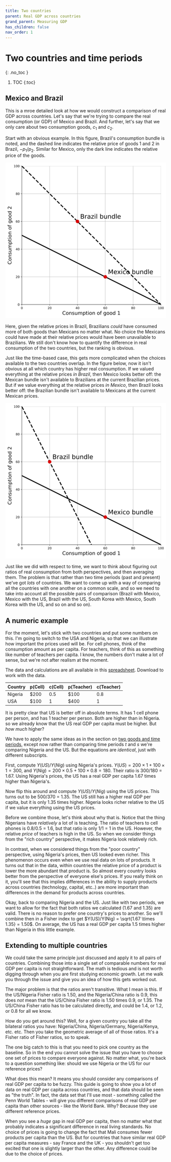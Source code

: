 ```yaml
---
title: Two countries
parent: Real GDP across countries
grand_parent: Measuring GDP
has_children: false
nav_order: 1
---
```



# Two countries and time periods
{: .no_toc }

1. TOC 
{:toc}

## Mexico and Brazil
This is a mroe detailed look at how we would construct a comparison of real GDP across countries. Let's say that we're trying to compare the real consumption (or GDP) of Mexico and Brazil. And further, let's say that we only care about two consumption goods, $c_1$ and $c_2$. 

Start with an obvious example. In this figure, Brazil's consumption bundle is noted, and the dashed line indicates the relative price of goods 1 and 2 in Brazil, $-p_1/p_2$. Similar for Mexico, only the dark line indicates the relative price of the goods. 

![Obvious advantage](fig-xcountry-gdp-obvious.png)

Here, given the relative prices in Brazil, Brazilians *could* have consumed more of both goods than Mexicans no matter what. No choice the Mexicans could have made at their relative prices would have been unavailable to Brazilians. We still don't know how to quantify the difference in real consumption of the two countries, but the ranking is obvious. 

Just like the time-based case, this gets more complicated when the choices available to the two countries overlap. In the figure below, now it isn't obvious at all which country has higher real consumption. If we valued everything at the relative prices *in Brazil*, then Mexico looks better off: the Mexican bundle isn't available to Brazilians at the current Brazilian prices. But if we value everything at the relative prices *in Mexico*, then Brazil looks better off: the Brazilian bundle isn't available to Mexicans at the current Mexican prices.

![Ambiguous advantage](fig-xcountry-gdp-ambig.png)

Just like we did with respect to time, we want to think about figuring out ratios of real consumption from both perspectives, and then averaging them. The problem is that rather than two time periods (past and present) we've got *lots* of countries. We want to come up with a way of comparing all the countries with one another on a common scale, and so we need to take into account all the possible pairs of comparison (Brazil with Mexico, Mexico with the US, Brazil with the US, South Korea with Mexico, South Korea with the US, and so on and so on). 

## A numeric example
For the moment, let's stick with two countries and put some numbers on this. I'm going to switch to the USA and Nigeria, so that we can illustrate how important the prices used will be. For cell phones, think of the consumption amount as per capita. For teachers, think of this as something like number of teachers per capita. I know, the numbers don't make a lot of sense, but we're not after realism at the moment.

The data and calculations are all available in this [spreadsheet](twogoodtwocountry.xlsx). Download to work with the data.

| Country | p(Cell) | c(Cell) | p(Teacher) | c(Teacher) |
|:-----   |:-----|:-----|:-----|:-----|
| Nigeria | $200  | 0.5 | $100  | 0.8 |
| USA     | $100  | 1  | $400  | 1 |

It is pretty clear that US is better off in absolute terms. It has 1 cell phone per person, and has 1 teacher per person. Both are higher than in Nigeria. so we already know that the US real GDP per capita must be higher. But *how much* higher?

We have to apply the same ideas as in the section on [two goods and time periods](http://growthecon.com/StudyGuide/gdp/twogoods.html), except now rather than comparing time periods $t$ and $s$ we're comparing Nigeria and the US. But the equations are *identical*, just with different subscripts. 

First, compute $Y(US)/Y(Nig)$ using Nigeria's prices. $Y(US) = 200 \times 1 + 100 \times 1 = 300$, and $Y(Nig) = 200 \times 0.5 + 100 \times 0.8 = 180$. Their ratio is 300/180 = 1.67. Using Nigeria's prices, the US has a real GDP per capita 1.67 times higher than Nigeria's. 

Now flip this around and compute $Y(US)/Y(Nig)$ using the US prices. This turns out to be 500/370 = 1.35. The US still has a higher real GDP per capita, but it is only 1.35 times higher. Nigeria looks richer relative to the US if we value everything using the US prices. 

Before we combine those, let's think about why that is. Notice that the thing Nigerians have *relatively* a lot of is teaching. The ratio of teachers to cell phones is 0.8/0.5 = 1.6, but that ratio is only 1/1 = 1 in the US. However, the relative *price* of teachers is high in the US. So when we consider things from the "rich country" perspective, it makes Nigeria look relatively rich. 

In contrast, when we considered things from the "poor country" perspective, using Nigeria's prices, then US looked even richer. This phenomenon occurs even when we use real data on lots of products. It turns out that in the data, within countries the relative price of a product is lower the more abundant that product is. So almost every country looks better from the perspective of everyone else's prices. If you really think on it, you'll see that this implies differences in the ability to supply products across countries (technology, capital, etc..) are more important than differences in the demand for products across countries. 

Okay, back to comparing Nigeria and the US. Just like with two periods, we want to allow for the fact that both ratios we calculated (1.67 and 1.35) are valid. There is no reason to prefer one country's prices to another. So we'll combine then in a Fisher index to get $Y(US)/Y(Nig) = \sqrt{1.67 \times 1.35} = 1.50$. On average, the US has a real GDP per capita 1.5 times higher than Nigeria in this little example.

## Extending to multiple countries
We could take the same principle just discussed and apply it to all pairs of countries. Combining those into a single set of comparable numbers for real GDP per capita is not straightforward. The math is tedious and is not worth digging through when you are first studying economic growth. Let me walk you through the issue and give you an idea of how this gets worked out.

The major problem is that the ratios aren't transitive. What I mean is this. If the US/Nigeria Fisher ratio is 1.50, and the Nigeria/China ratio is 0.9, this does *not* mean that the US/China Fisher ratio is 1.50 times 0.9, or 1.35. The US/China Fisher ratio has to be calculated directly, and could be 1.4, or 1.2, or 0.8 for all we know. 

How do you get around this? Well, for a given country you take all the bilateral ratios you have: Nigeria/China, Nigeria/Germany, Nigeria/Kenya, etc. etc. Then you take the geometric average of all of those ratios. It's a Fisher ratio of Fisher ratios, so to speak. 

The one big catch to this is that you need to pick one country as the baseline. So in the end you cannot solve the issue that you have to choose one set of prices to compare everyone against. No matter what, you're back to a question something like: should we use Nigeria or the US for our reference prices? 

What does this mean? It means you should consider any comparisons of real GDP per capita to be fuzzy. This guide is going to show you a lot of data on real GDP per capita across countries, and that data should be seen as "the truth". In fact, the data set that I'll use most - something called the Penn World Tables - will give you different comparisons of real GDP per capita than other sources - like the World Bank. Why? Because they use different reference prices. 

When you see a *huge* gap in real GDP per capita, then no matter what that probably indicates a significant difference in real living standards. No choice of prices is going to change the fact that Mali consumes fewer products per capita than the US. But for countries that have similar real GDP per capita measures - say France and the UK - you shouldn't get too excited that one is slightly larger than the other. Any difference could be due to the choice of prices. 


